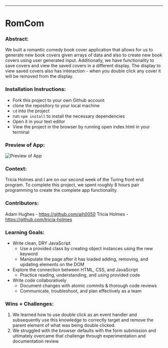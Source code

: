 ______________________________________________________  

# RomCom  

### Abstract:
We built a romantic comedy book cover application that allows for us to generate new book covers given arrays of data and also to create new book covers using user generated input. Additionally, we have functionality to save covers and view the saved covers in a different display. The display to view saved covers also has interaction -  when you double click any cover it will be removed from the display.

### Installation Instructions:
- Fork this project to your own Github account
- clone the repository to your local machine
- `cd` into the project
- run `npm install` to install the necessary dependencies
- Open it in your text editor
- View the project in the browser by running open index.html in your terminal

### Preview of App:
![Preview of App](https://media.giphy.com/media/wLkeo8xIOGqfFpzQVC/giphy.gif)

### Context:
Tricia Holmes and I are on our second week of the Turing front end program. To complete this project, we spent roughly 8 hours pair programming to create the complete app functionality.

### Contributors:
Adam Hughes - https://github.com/ajh0050
Tricia Holmes - https://github.com/tricia-holmes

### Learning Goals:
- Write clean, DRY JavaScript
    - Use a provided class by creating object instances using the new keyword
    - Manipulate the page after it has loaded adding, removing, and updating elements on the DOM
- Explore the connection between HTML, CSS, and JavaScript
    - Practice reading, understanding, and using provided code
- Write code collaboratively
    - Document changes with atomic commits & thorough code reviews
    - Communicate, troubleshoot, and plan effectively as a team

### Wins + Challenges:
1. We learned how to use double click as an event handler and subsequently use this knowledge to correctly target and remove the parent element of what was being double clicked.
2. We struggled with the browser defaults with the form submission and ultimately overcame that challenge through experimentation and documentation review.
